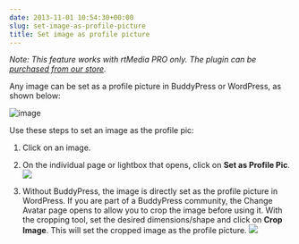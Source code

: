 ```yaml
---
date: 2013-11-01 10:54:30+00:00
slug: set-image-as-profile-picture
title: Set image as profile picture
---
```


_Note: This feature works with rtMedia PRO only. The plugin can be [purchased from our store](https://rtcamp.com/store/rtmedia-pro/)._

Any image can be set as a profile picture in BuddyPress or WordPress, as shown below:

![image](https://rtcamp.com/wp-content/uploads/2013/11/image10.png)

Use these steps to set an image as the profile pic:



	
  1. Click on an image.

	
  2. On the individual page or lightbox that opens, click on **Set as Profile Pic**.
![](https://rtcamp.com/wp-content/uploads/2013/11/setprofilepic.png)

	
  3. Without BuddyPress, the image is directly set as the profile picture in WordPress. If you are part of a BuddyPress community, the Change Avatar page opens to allow you to crop the image before using it. With the cropping tool, set the desired dimensions/shape and click on **Crop Image**. This will set the cropped image as the profile picture.
![](https://rtcamp.com/wp-content/uploads/2013/11/image11.png)


